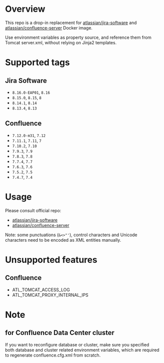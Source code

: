 # Overview

This repo is a drop-in replacement for [atlassian/jira-software](https://hub.docker.com/r/atlassian/jira-software) and [atlassian/confluence-server](https://hub.docker.com/r/atlassian/confluence-server/) Docker image.

Use environment variables as property source, and reference them from Tomcat server.xml, without relying on Jinja2 templates.

# Supported tags

## Jira Software

* `8.16.0-EAP01`, `8.16`
* `8.15.0`, `8.15`, `8`
* `8.14.1`, `8.14`
* `8.13.4`, `8.13`

## Confluence

* `7.12.0-m31`, `7.12`
* `7.11.1`, `7.11`, `7`
* `7.10.2`, `7.10`
* `7.9.3`, `7.9`
* `7.8.3`, `7.8`
* `7.7.4`, `7.7`
* `7.6.3`, `7.6`
* `7.5.2`, `7.5`
* `7.4.7`, `7.4`

# Usage

Please consult official repo:

* [atlassian/jira-software](https://hub.docker.com/r/atlassian/jira-software/)
* [atlassian/confluence-server](https://hub.docker.com/r/atlassian/confluence-server/)

Note: some punctuations (`&<>"'`), control characters and Unicode characters need to be encoded as XML entities manually.

# Unsupported features

## Confluence

* ATL_TOMCAT_ACCESS_LOG
* ATL_TOMCAT_PROXY_INTERNAL_IPS

# Note

## for Confluence Data Center cluster

If you want to reconfigure database or cluster, make sure you specified both database and cluster related environment variables, which are required to regenerate confluence.cfg.xml from scratch.
